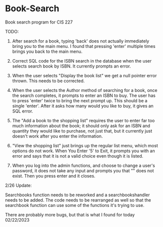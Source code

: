 # Book-Search
Book search program for CIS 227

TODO:

1. After search for a book, typing 'back' does not actually immediately bring you to the main menu. I found that pressing 'enter' multiple times brings you back to the main menu.

2. Correct SQL code for the ISBN search in the database when the user selects search book by ISBN. It currently prompts an error.

3. When the user selects "Display the book list" we get a null pointer error thrown. This needs to be corrected.

4. When the user selects the Author method of searching for a book, once the search completes, it prompts to enter an ISBN to buy. The user has to press 'enter' twice to bring the next prompt up. This should be a single 'enter'. After it asks how many would you like to buy, it gives an SQL error.

5. The "Add a book to the shopping list" requires the user to enter far too much information about the book; it should only ask for an ISBN and quantity they would like to purchase, not just that, but it currently just doesn't work after you enter the information.

6. "View the shopping list" just brings up the regular list menu, which most options do not work. When You Enter '5' to Exit, it prompts you with an error and says that it is not a valid choice even though it is listed.

7. When you log into the admin functions, and choose to change a user's password, it does not take any input and prompts you that "" does not exist. Then you press enter and it closes.

2/26 Update:

Searchbooks function needs to be reworked and a searchbookshandler needs to be added. The code needs to be rearranged as well so that the searchbook function can use some of the functions it's trying to use.


There are probably more bugs, but that is what I found for today 02/22/2023

